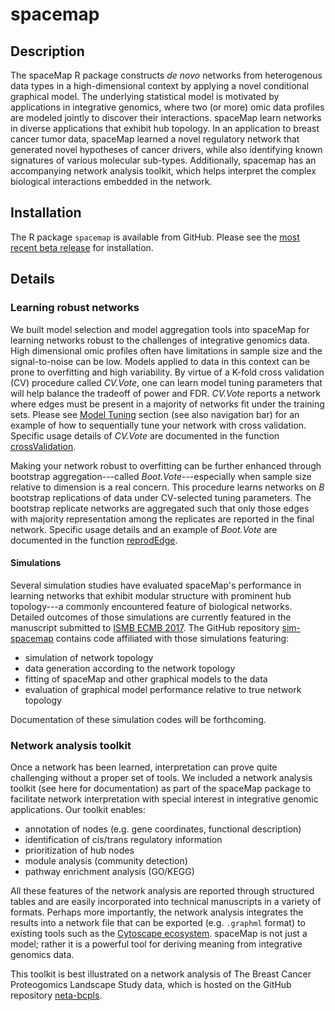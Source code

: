 spacemap
================

Description
-----------

The spaceMap R package constructs *de novo* networks from heterogenous data types in a high-dimensional context by applying a novel conditional graphical model. The underlying statistical model is motivated by applications in integrative genomics, where two (or more) omic data profiles are modeled jointly to discover their interactions. spaceMap learn networks in diverse applications that exhibit hub topology. In an application to breast cancer tumor data, spaceMap learned a novel regulatory network that generated novel hypotheses of cancer drivers, while also identifying known signatures of various molecular sub-types. Additionally, spacemap has an accompanying network analysis toolkit, which helps interpret the complex biological interactions embedded in the network.

Installation
------------

The R package `spacemap` is available from GitHub. Please see the [most recent beta release](https://github.com/topherconley/spacemap/releases/tag/v0.45.0-beta) for installation.

Details
-------

### Learning robust networks

We built model selection and model aggregation tools into spaceMap for learning networks robust to the challenges of integrative genomics data. High dimensional omic profiles often have limitations in sample size and the signal-to-noise can be low. Models applied to data in this context can be prone to overfitting and high variability. By virtue of a K-fold cross validation (CV) procedure called *CV.Vote*, one can learn model tuning parameters that will help balance the tradeoff of power and FDR. *CV.Vote* reports a network where edges must be present in a majority of networks fit under the training sets. Please see [Model Tuning](https://topherconley.github.io/spacemap/articles/tune_sim1.html) section (see also navigation bar) for an example of how to sequentially tune your network with cross validation. Specific usage details of *CV.Vote* are documented in the function [crossValidation](https://topherconley.github.io/spacemap/reference/crossValidation.html).

Making your network robust to overfitting can be further enhanced through bootstrap aggregation---called *Boot.Vote*---especially when sample size relative to dimension is a real concern. This procedure learns networks on *B* bootstrap replications of data under CV-selected tuning parameters. The bootstrap replicate networks are aggregated such that only those edges with majority representation among the replicates are reported in the final network. Specific usage details and an example of *Boot.Vote* are documented in the function [reprodEdge](https://topherconley.github.io/spacemap/reference/reprodEdge.html).

#### Simulations

Several simulation studies have evaluated spaceMap's performance in learning networks that exhibit modular structure with prominent hub topology---a commonly encountered feature of biological networks. Detailed outcomes of those simulations are currently featured in the manuscript submitted to [ISMB ECMB 2017](https://www.iscb.org/ismbeccb2017). The GitHub repository [sim-spacemap](https://github.com/topherconley/sim-spacemap) contains code affiliated with those simulations featuring:

-   simulation of network topology
-   data generation according to the network topology
-   fitting of spaceMap and other graphical models to the data
-   evaluation of graphical model performance relative to true network topology

Documentation of these simulation codes will be forthcoming.

### Network analysis toolkit

Once a network has been learned, interpretation can prove quite challenging without a proper set of tools. We included a network analysis toolkit (see here for documentation) as part of the spaceMap package to facilitate network interpretation with special interest in integrative genomic applications. Our toolkit enables:

-   annotation of nodes (e.g. gene coordinates, functional description)
-   identification of cis/trans regulatory information
-   prioritization of hub nodes
-   module analysis (community detection)
-   pathway enrichment analysis (GO/KEGG)

All these features of the network analysis are reported through structured tables and are easily incorporated into technical manuscripts in a variety of formats. Perhaps more importantly, the network analysis integrates the results into a network file that can be exported (e.g. `.graphml` format) to existing tools such as the [Cytoscape ecosystem](http://www.cytoscape.org/what_is_cytoscape.html). spaceMap is not just a model; rather it is a powerful tool for deriving meaning from integrative genomics data.

This toolkit is best illustrated on a network analysis of The Breast Cancer Proteogomics Landscape Study data, which is hosted on the GitHub repository [neta-bcpls](https://topherconley.github.io/neta-bcpls/).
